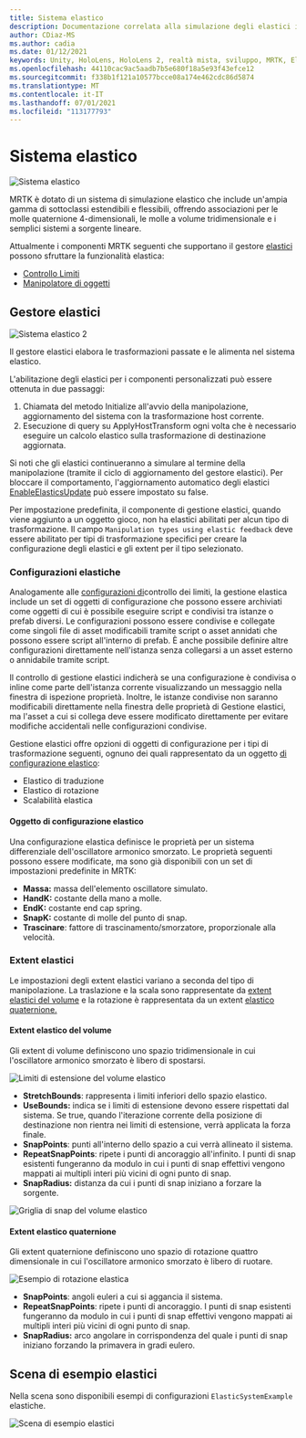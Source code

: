```yaml
---
title: Sistema elastico
description: Documentazione correlata alla simulazione degli elastici in MRTK
author: CDiaz-MS
ms.author: cadia
ms.date: 01/12/2021
keywords: Unity, HoloLens, HoloLens 2, realtà mista, sviluppo, MRTK, ElasticsSystem,
ms.openlocfilehash: 44110cac9ac5aadb7b5e680f18a5e93f43efce12
ms.sourcegitcommit: f338b1f121a10577bcce08a174e462cdc86d5874
ms.translationtype: MT
ms.contentlocale: it-IT
ms.lasthandoff: 07/01/2021
ms.locfileid: "113177793"
---
```

# <a name="elastic-system"></a>Sistema elastico

![Sistema elastico](../images/elastics/Elastics_Main1.gif)

MRTK è dotato di un sistema di simulazione elastico che include un'ampia gamma di sottoclassi estendibili e flessibili, offrendo associazioni per le molle quaternione 4-dimensionali, le molle a volume tridimensionale e i semplici sistemi a sorgente lineare.

Attualmente i componenti MRTK seguenti che supportano il gestore [elastici](xref:Microsoft.MixedReality.Toolkit.Experimental.Physics.ElasticsManager) possono sfruttare la funzionalità elastica:

- [Controllo Limiti](../ux-building-blocks/bounds-control.md)
- [Manipolatore di oggetti](../ux-building-blocks/object-manipulator.md)

## <a name="elastics-manager"></a>Gestore elastici

![Sistema elastico 2](../images/elastics/Elastics_Main.gif)

Il gestore elastici elabora le trasformazioni passate e le alimenta nel sistema elastico.

L'abilitazione degli elastici per i componenti personalizzati può essere ottenuta in due passaggi:

1. Chiamata del metodo Initialize all'avvio della manipolazione, aggiornamento del sistema con la trasformazione host corrente.
1. Esecuzione di query su ApplyHostTransform ogni volta che è necessario eseguire un calcolo elastico sulla trasformazione di destinazione aggiornata.

Si noti che gli elastici continueranno a simulare al termine della manipolazione (tramite il ciclo di aggiornamento del gestore elastici). Per bloccare il comportamento, l'aggiornamento automatico degli elastici [EnableElasticsUpdate](xref:Microsoft.MixedReality.Toolkit.Experimental.Physics.ElasticsManager.EnableElasticsUpdate) può essere impostato su false.

Per impostazione predefinita, il componente di gestione elastici, quando viene aggiunto a un oggetto gioco, non ha elastici abilitati per alcun tipo di trasformazione.
Il campo `Manipulation types using elastic feedback` deve essere abilitato per tipi di trasformazione specifici per creare la configurazione degli elastici e gli extent per il tipo selezionato.

### <a name="elastics-configurations"></a>Configurazioni elastiche

Analogamente alle [configurazioni di](../ux-building-blocks/bounds-control.md#configuration-objects)controllo dei limiti, la gestione elastica include un set di oggetti di configurazione che possono essere archiviati come oggetti di cui è possibile eseguire script e condivisi tra istanze o prefab diversi. Le configurazioni possono essere condivise e collegate come singoli file di asset modificabili tramite script o asset annidati che possono essere script all'interno di prefab. È anche possibile definire altre configurazioni direttamente nell'istanza senza collegarsi a un asset esterno o annidabile tramite script.

Il controllo di gestione elastici indicherà se una configurazione è condivisa o inline come parte dell'istanza corrente visualizzando un messaggio nella finestra di ispezione proprietà. Inoltre, le istanze condivise non saranno modificabili direttamente nella finestra delle proprietà di Gestione elastici, ma l'asset a cui si collega deve essere modificato direttamente per evitare modifiche accidentali nelle configurazioni condivise.

Gestione elastici offre opzioni di oggetti di configurazione per i tipi di trasformazione seguenti, ognuno dei quali rappresentato da un oggetto [di configurazione elastico](#elastic-configuration-object):

- Elastico di traduzione
- Elastico di rotazione
- Scalabilità elastica

#### <a name="elastic-configuration-object"></a>Oggetto di configurazione elastico

Una configurazione elastica definisce le proprietà per un sistema differenziale dell'oscillatore armonico smorzato.
Le proprietà seguenti possono essere modificate, ma sono già disponibili con un set di impostazioni predefinite in MRTK:

- **Massa:** massa dell'elemento oscillatore simulato.
- **HandK:** costante della mano a molle.
- **EndK:** costante end cap spring.
- **SnapK:** costante di molle del punto di snap.
- **Trascinare**: fattore di trascinamento/smorzatore, proporzionale alla velocità.

### <a name="elastics-extents"></a>Extent elastici

Le impostazioni degli extent elastici variano a seconda del tipo di manipolazione. La traslazione e la scala sono rappresentate da [extent elastici del volume](#volume-elastic-extent) e la rotazione è rappresentata da un extent [elastico quaternione.](#quaternion-elastic-extent)

#### <a name="volume-elastic-extent"></a>Extent elastico del volume

Gli extent di volume definiscono uno spazio tridimensionale in cui l'oscillatore armonico smorzato è libero di spostarsi.

![Limiti di estensione del volume elastico](../images/elastics/Elastics_Volume_Bounds.gif)

- **StretchBounds**: rappresenta i limiti inferiori dello spazio elastico.
- **UseBounds:** indica se i limiti di estensione devono essere rispettati dal sistema. Se true, quando l'iterazione corrente della posizione di destinazione non rientra nei limiti di estensione, verrà applicata la forza finale.
- **SnapPoints**: punti all'interno dello spazio a cui verrà allineato il sistema.
- **RepeatSnapPoints**: ripete i punti di ancoraggio all'infinito. I punti di snap esistenti fungeranno da modulo in cui i punti di snap effettivi vengono mappati ai multipli interi più vicini di ogni punto di snap.
- **SnapRadius:** distanza da cui i punti di snap iniziano a forzare la sorgente.

![Griglia di snap del volume elastico](../images/elastics/Elastics_Volume_Snap.gif)

#### <a name="quaternion-elastic-extent"></a>Extent elastico quaternione

Gli extent quaternione definiscono uno spazio di rotazione quattro dimensionale in cui l'oscillatore armonico smorzato è libero di ruotare.

![Esempio di rotazione elastica](../images/elastics/Elastics_Rotation.gif)

- **SnapPoints**: angoli euleri a cui si aggancia il sistema.
- **RepeatSnapPoints**: ripete i punti di ancoraggio. I punti di snap esistenti fungeranno da modulo in cui i punti di snap effettivi vengono mappati ai multipli interi più vicini di ogni punto di snap.
- **SnapRadius:** arco angolare in corrispondenza del quale i punti di snap iniziano forzando la primavera in gradi eulero.

## <a name="elastics-example-scene"></a>Scena di esempio elastici

Nella scena sono disponibili esempi di configurazioni `ElasticSystemExample` elastiche.

![Scena di esempio elastici](../images/elastics/Elastics_Example_Scene.png)
